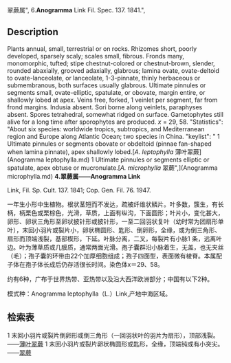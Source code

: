 翠蕨属",
6.**Anogramma** Link Fil. Spec. 137. 1841.",

## Description
Plants annual, small, terrestrial or on rocks. Rhizomes short, poorly developed, sparsely scaly; scales small, fibrous. Fronds many, monomorphic, tufted; stipe chestnut-colored or chestnut-brown, slender, rounded abaxially, grooved adaxially, glabrous; lamina ovate, ovate-deltoid to ovate-lanceolate, or lanceolate, 1-3-pinnate, thinly herbaceous or submembranous, both surfaces usually glabrous. Ultimate pinnules or segments small, ovate-elliptic, spatulate, or obovate, margin entire, or shallowly lobed at apex. Veins free, forked, 1 veinlet per segment, far from frond margins. Indusia absent. Sori borne along veinlets, paraphyses absent. Spores tetrahedral, somewhat ridged on surface. Gametophytes still alive for a long time after sporophytes are produced. *x* = 29, 58.
  "Statistics": "About six species: worldwide tropics, subtropics, and Mediterranean region and Europe along Atlantic Ocean; two species in China.
  "keylist": "
1 Ultimate pinnules or segments obovate or obdeltoid (pinnae fan-shaped when lamina pinnate), apex shallowly lobed.[*A. leptophylla* 薄叶翠蕨](Anogramma leptophylla.md)
1 Ultimate pinnules or segments elliptic or spatulate, apex obtuse or mucronulate.[*A. microphylla* 翠蕨",](Anogramma microphylla.md)
**4.翠蕨属——Anogramma Link**

Link, Fil. Sp. Cult. 137. 1841; Cop. Gen. Fil. 76. 1947.

一年生小形中生植物。根状茎短而不发达，疏被纤维状鳞片。叶多数，簇生，有长柄，柄栗色或栗棕色，光滑，草质，上面有纵沟，下面圆形；叶片小，变化甚大，卵形、卵状三角形至卵状披针形或披针形，一至二回羽状复叶（幼时常为团扇形单叶），末回小羽片或裂片小，卵状椭圆形、匙形、倒卵形，全缘，或为倒三角形、扇形而顶端浅裂，基部楔形，下延。叶脉分离，二叉，每裂片有小脉1 条，远离叶边。叶为薄草质或几膜质，通常两面光滑。孢子囊群沿小脉着生，无盖，也无夹丝（毛）；孢子囊的环带由22个加厚细胞组成；孢子四面型，表面微有棱脊。本属配子体在孢子体长成后仍存活很长时间。染色体x＝29、58。

约有6种，广布于世界热带、亚热带以及沿大西洋欧洲部分；中国有以下2种。

模式种：Anogramma leptophylla（L.）Link,产地中海区域。

## 检索表

1 末回小羽片或裂片倒卵形或倒三角形（一回羽状叶的羽片为扇形），顶部浅裂。——[薄叶翠蕨](Anogramma%20leptophylla.md)
1 末回小羽片或裂片卵状椭圆形或匙形，全缘，顶端钝或有小突尖。——[翠蕨](Anogramma%20microphylla.md)
